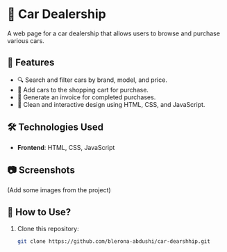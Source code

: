 # 🚗 Car Dealership

A web page for a car dealership that allows users to browse and purchase various cars.

## 📌 Features
- 🔍 Search and filter cars by brand, model, and price.
- 🛒 Add cars to the shopping cart for purchase.
- 📄 Generate an invoice for completed purchases.
- 🎨 Clean and interactive design using HTML, CSS, and JavaScript.

## 🛠 Technologies Used
- **Frontend**: HTML, CSS, JavaScript


## 📷 Screenshots
(Add some images from the project)

## 🚀 How to Use?
1. Clone this repository:
   ```sh
   git clone https://github.com/blerona-abdushi/car-dearshhip.git
